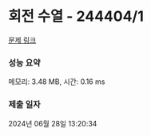 # 회전 수열 - 244404/1 

[문제 링크](https://level.goorm.io/exam/244404/%ED%9A%8C%EC%A0%84-%EB%B0%B0%EC%97%B4/quiz/1) 

### 성능 요약

메모리: 3.48 MB, 시간: 0.16 ms

### 제출 일자

2024년 06월 28일 13:20:34

